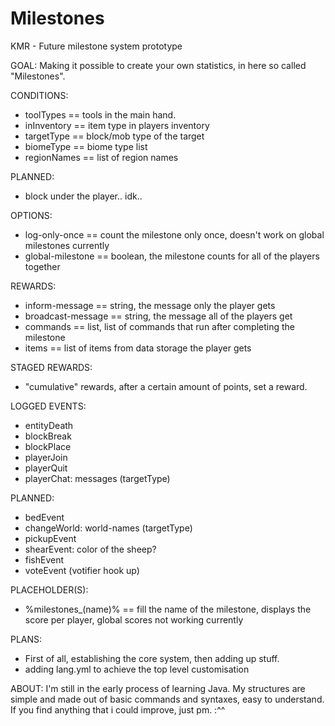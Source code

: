 # Milestones
KMR - Future milestone system prototype

GOAL:
  Making it possible to create your own statistics, in here so called "Milestones".
  
CONDITIONS:
  - toolTypes == tools in the main hand.
  - inInventory == item type in players inventory
  - targetType == block/mob type of the target
  - biomeType == biome type list
  - regionNames == list of region names

 PLANNED:
  - block under the player.. idk..

OPTIONS:
  - log-only-once == count the milestone only once, doesn't work on global milestones currently
  - global-milestone == boolean, the milestone counts for all of the players together

REWARDS:
  - inform-message == string, the message only the player gets
  - broadcast-message == string, the message all of the players get
  - commands == list<string>, list of commands that run after completing the milestone
  - items == list of items from data storage the player gets

 STAGED REWARDS:
  - "cumulative" rewards, after a certain amount of points, set a reward.
  
LOGGED EVENTS:
  - entityDeath
  - blockBreak
  - blockPlace
  - playerJoin
  - playerQuit
  - playerChat: messages (targetType)

PLANNED:
  - bedEvent
  - changeWorld: world-names (targetType)
  - pickupEvent
  - shearEvent: color of the sheep?
  - fishEvent
  - voteEvent (votifier hook up)

PLACEHOLDER(S):
  - %milestones_(name)% == fill the name of the milestone, displays the score per player, global scores not working currently

PLANS:
  - First of all, establishing the core system, then adding up stuff.
  - adding lang.yml to achieve the top level customisation

ABOUT:
  I'm still in the early process of learning Java. My structures are simple and made out of basic commands and syntaxes, easy to understand.
  If you find anything that i could improve, just pm. :^^
